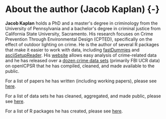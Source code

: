# About the author (Jacob Kaplan) {-}


**Jacob Kaplan** holds a PhD and a master's degree in criminology from the University of Pennsylvania and a bachelor's degree in criminal justice from California State University, Sacramento. His research focuses on Crime Prevention Through Environmental Design (CPTED), specifically on the effect of outdoor lighting on crime. He is the author of several R packages that make it easier to work with data, including  [fastDummies](https://jacobkap.github.io/fastDummies/) and [asciiSetupReader](https://jacobkap.github.io/asciiSetupReader/). His [website](http://jacobdkaplan.com/) allows easy analysis of crime-related data and he has released over a [dozen crime data sets](http://jacobdkaplan.com/data.html) (primarily FBI UCR data) on openICPSR that he has compiled, cleaned, and made available to the public.


For a list of papers he has written (including working papers), please see [here](http://jacobdkaplan.com/research.html).

For a list of data sets he has cleaned, aggregated, and made public, please see [here](http://jacobdkaplan.com/data.html).

For a list of R packages he has created, please see [here](http://jacobdkaplan.com/data.html).
